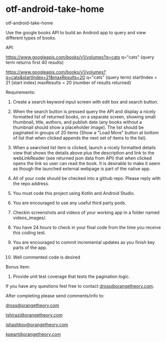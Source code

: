 # otf-android-take-home
otf-android-take-home

Use the google books API to build an Android app to query and view different types of books.

API: 

https://www.googleapis.com/books/v1/volumes?q=cats
q="cats" (query term returns first 40 results)

https://www.googleapis.com/books/v1/volumes?q=cats&startIndex=21&maxResults=20 
q="cats" (query term)
startIndex = 21 (start index)
maxResults = 20 (number of results returned)

Requirements:

1. Create a search keyword input screen with edit box and search button.

2. When the search button is pressed query the API and display a nicely formatted list of returned books, on a separate screen, showing small thumbnail, title, authors, and publish date (any books without a thumbnail should show a placeholder image). The list should be paginated in groups of 20 items (Show a "Load More" button at bottom of list that when clicked appends the next set of items to the list).

3. When a searched list item is clicked, launch a nicely formatted details view that shows the details above plus the description and link to the webLinkReader (see returned json data from API) that when clicked opens the link so user can read the book.  It is desirable to make it seem as though the launched external webpage is part of the native app.

4. All of your code should be checked into a github repo.  Please reply with the repo address.

5. You must code this project using Kotlin and Android Studio.

6. You are encouraged to use any useful third party pods.

7. Checkin screenshots and videos of your working app in a folder named videos_images/.

8. You have 24 hours to check in your final code from the time you receive this coding test.

9. You are encouraged to commit incremental updates as you finish key parts of the app.

10. Well commented code is desired

Bonus Item:

1. Provide unit test coverage that tests the pagination logic.

If you have any questions feel free to contact dross@orangetheory.com.

After completing please send comments/info to:

dross@orangetheory.com

tshirazi@orangetheory.com

ishashkov@orangetheory.com

kpeart@orangetheory.com